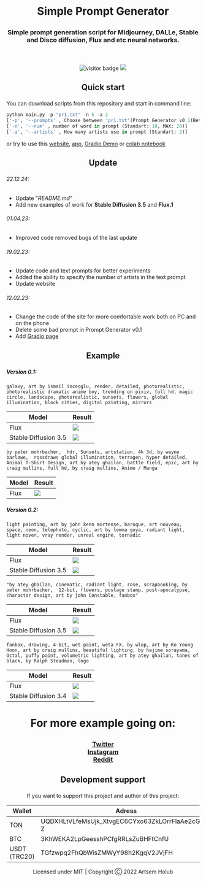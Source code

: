 # <p align="center">Simple Prompt Generator</p>
### <p align="center">Simple prompt generation script for Midjourney, DALLe, Stable and Disco diffusion, Flux and etc neural networks.</p><br>
<div  align="center">
    <img style="display: inline-block, margin-right: 1%;" src='https://visitor-badge.laobi.icu/badge?page_id=WiNE-iNEFF.Simple_Prompt_Generator&left_color=red&right_color=green&left_text=Visitors' alt='visitor badge'>
    <!img style="display: inline-block;" src='https://visitor-badge.glitch.me/badge?page_id=WiNE-iNEFF_HF_Simple_Prompt_Generator&left_text=HuggingFaceVisitors' alt='visitor badge'>
    <img src="https://img.shields.io/github/downloads/WiNE-iNEFF/Simple_Prompt_Generator/total">
</div>  

## <p align="center">Quick start</p>

You can download scripts from this repository and start in command line:
```python
python main.py -p "pr1.txt" -n 5 -a 2
['-p', '--prompts' , Choose between 'pr1.txt'(Prompt Generator v0.1(Better quality)) or 'pr2.txt'(Prompt Generator v0.2(More tags)))]
['-n', '--num' , number of word in prompt (Standart: 10, MAX: 20)]
['-a', '--artists' , How many artists use in prompt (Standart: 2)]
```
or try to use this <a href="https://wine-ineff.github.io/Simple_Prompt_Generator/" target="_blank">website</a>, <a href="https://github.com/WiNE-iNEFF/Simple_Prompt_Generator/releases" target="_blank">app</a>, <a href="https://huggingface.co/spaces/WiNE-iNEFF/HF_Simple_Prompt_Generator" target="_blank">Gradio Demo</a> or <a href="https://github.com/WiNE-iNEFF/Stable_Diffusion_colab" target="_blank">colab notebook</a>

## <p align="center">Update</p>

###### 22.12.24:
- Update "*README.md*"
- Add new examples of work for **Stable Diffusion 3.5** and **Flux.1**
###### 01.04.23:
- Improved code removed bugs of the last update
###### 19.02.23:
- Update code and text prompts for better experiments 
- Added the ability to specify the number of artists in the text prompt
- Update website 
###### 12.02.23:
- Change the code of the site for more comfortable work both on PC and on the phone
- Delete some bad prompt in Prompt Generator v0.1
- Add [Gradio page](https://huggingface.co/spaces/WiNE-iNEFF/HF_Simple_Prompt_Generator)

## <p align="center">Example</p>

##### Version 0.1:
```
galaxy, art by ismail inceoglu, render, detailed, photorealistic, photorealistic dramatic anime boy, trending on pixiv, full hd, magic circle, landscape, photorealistic, sunsets, flowers, global illumination, block cities, digital painting, mirrors
```

| Model                | Result             |
| -------------------- | ------------------ |
| Flux                 | ![](img/flux3.png) |
| Stable Diffusion 3.5 | ![](img/sd3.png)   |
```
by peter mohrbacher,  hdr, Sunsets, artstation, 4k 3d, by wayne barlowe,  rossdraws global illumination, terragen, hyper detailed, Animal T-Shirt Design, art by atey ghailan, battle field, epic, art by craig mullins, full hd, by craig mullins, Anime / Manga
```

| Model | Result             |
| ----- | ------------------ |
| Flux  | ![](img/flux5.png) |

##### Version 0.2:
```
light painting, art by john kenn mortense, baroque, art nouveau, space, neon, telephoto, cyclic, art by lemma guya, radiant light, light nover, vray render, unreal engine, tornadic
```

| Model                | Result             |
| -------------------- | ------------------ |
| Flux                 | ![](img/flux1.png) |
| Stable Diffusion 3.5 | ![](img/sd1.png)   |
```
"by atey ghailan, cinematic, radiant light, rose, scrapbooking, by peter mohrbacher,  12-bit, flowers, postage stamp, post-apocalypse, character design, art by john Constable, fanbox"
```

| Model                | Result             |
| -------------------- | ------------------ |
| Flux                 | ![](img/flux2.png) |
| Stable Diffusion 3.5 | ![](img/sd2.png)   |
```
fanbox, drawing, 4-bit, wet paint, weta FX, by wlop, art by Ko Young Hoon, art by craig mullins, beautiful lighting, by hajime sorayama,  Octal, puffy paint, volumetric lighting, art by atey ghailan, tones of black, by Ralph Steadman, logo
```

| Model                | Result             |
| -------------------- | ------------------ |
| Flux                 | ![](img/flux4.png) |
| Stable Diffusion 3.4 | ![](img/sd4.png)   |

# <p align="center">For more example going on:</p>
<h3 align="center">
	<a href="https://twitter.com/wine_ineff" target='_blank'>Twitter</a><br>
	<a href="https://www.instagram.com/wine_ineff" target='_blank'>Instagram</a><br>
	<a href="https://www.reddit.com/user/WiNE-iNEFF" target='_blank'>Reddit</a>
</h3>

## <p align="center">Development support</p>
<p align="center">If you want to support this project and author of this project:</p>

| Wallet       | Adress                                           |
| ------------ | ------------------------------------------------ |
| TON          | UQDXHLtVLfeMsUjk_XtvgEC6CYxo63ZkLOrrFlaAe2cGn3-Z |
| BTC          | 3KhWEKA2LpGeesshPCfgRRLsZuBHFtCnfU               |
| USDT (TRC20) | TGfzwpq2FhQbWisZMWyY98h2KgqV2JVjFH               |


<p align="center">Licensed under MIT | Copyright Ⓒ 2022 Artsem Holub</p>


